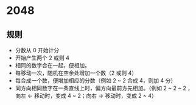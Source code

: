 # 2048 

## 规则

- 分数从 0 开始计分
- 开始产生两个 2 或则 4
- 相同的数字合在一起，便相加。
- 每移动一次，随机在空余处增加一个数（2 或则 4）
- 每合成一个数，便增加相应的分数（例如 2 ~ 2 合成 4，则加 4 分）
- 同方向相同数字在一条直线上时，偏方向最前方先相加。（例如 2 ~ 2 ~ 2 ， 向左 ← 移动时，变成 4 ~ 2；向右 → 移动时，变成 2 ~ 4）
